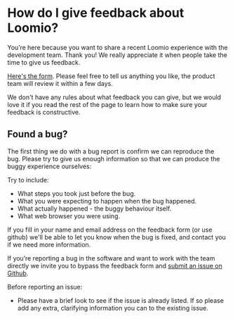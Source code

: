 # How do I give feedback about Loomio?

You’re here because you want to share a recent Loomio experience with the development team. Thank you! We really appreciate it when people take the time to give us feedback.

[Here's the form](https://docs.google.com/a/enspiral.com/forms/d/1JS75ZdoBiA3k7IzxDPijV4kPh1fXrmWs9A8k_WG_pyE/viewform). Please feel free to tell us anything you like, the product team will review it within a few days.

We don't have any rules about what feedback you can give, but we would love it if you read the rest of the page to learn how to make sure your feedback is constructive.

## Found a bug?

The first thing we do with a bug report is confirm we can reproduce the bug. Please try to give us enough information so that we can produce the buggy experience ourselves:

Try to include:
* What steps you took just before the bug.
* What you were expecting to happen when the bug happened.
* What actually happened - the buggy behaviour itself.
* What web browser you were using.

If you fill in your name and email address on the feedback form (or use github) we'll be able to let you know when the bug is fixed, and contact you if we need more information.

If you’re reporting a bug in the software and want to work with the team directly we invite you to bypass the feedback form and [submit an issue on Github](https://github.com/loomio/loomio/issues/new).

Before reporting an issue:
* Please have a brief look to see if the issue is already listed. If so please add any extra, clarifying information you can to the existing issue.
